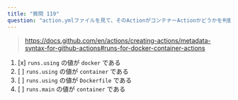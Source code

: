 ```yaml
---
title: "質問 119"
question: "action.ymlファイルを見て、そのActionがコンテナーActionかどうかを判断する方法はどれですか？"
---
```


> https://docs.github.com/en/actions/creating-actions/metadata-syntax-for-github-actions#runs-for-docker-container-actions

1. [x] `runs.using` の値が `docker` である
1. [ ] `runs.using` の値が `container` である
1. [ ] `runs.using` の値が `Dockerfile` である
1. [ ] `runs.main` の値が `container` である